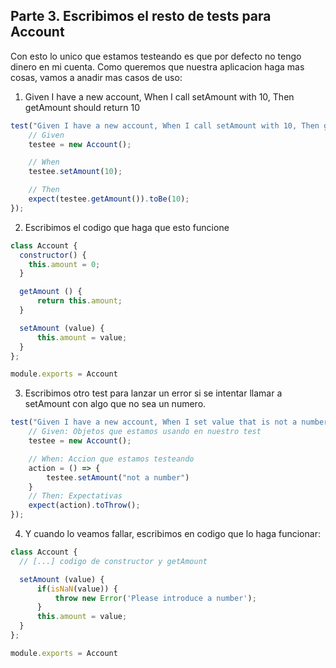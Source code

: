 ## Parte 3. Escribimos el resto de tests para Account

Con esto lo unico que estamos testeando es que por defecto no tengo dinero en mi cuenta. Como queremos que nuestra aplicacion haga mas cosas, vamos a anadir mas casos de uso:

1. Given I have a new account, When I call setAmount with 10, Then getAmount should return 10

```javascript
test("Given I have a new account, When I call setAmount with 10, Then getAmount should return 10", () => {
    // Given
    testee = new Account();

    // When
    testee.setAmount(10);

    // Then
    expect(testee.getAmount()).toBe(10);
});
```

2. Escribimos el codigo que haga que esto funcione
```javascript
class Account {
  constructor() {
    this.amount = 0;
  }

  getAmount () {
      return this.amount;
  }

  setAmount (value) {
      this.amount = value;
  }
};

module.exports = Account
```

3. Escribimos otro test para lanzar un error si se intentar llamar a setAmount con algo que no sea un numero.

```javascript
test("Given I have a new account, When I set value that is not a number, Then it should throw and error", () => {
    // Given: Objetos que estamos usando en nuestro test
    testee = new Account();

    // When: Accion que estamos testeando
    action = () => {
        testee.setAmount("not a number") 
    }
    // Then: Expectativas
    expect(action).toThrow();
});
```

4. Y cuando lo veamos fallar, escribimos en codigo que lo haga funcionar:

```javascript
class Account {
  // [...] codigo de constructor y getAmount

  setAmount (value) {
      if(isNaN(value)) {
          throw new Error('Please introduce a number');
      }
      this.amount = value;
  }
};

module.exports = Account
```
